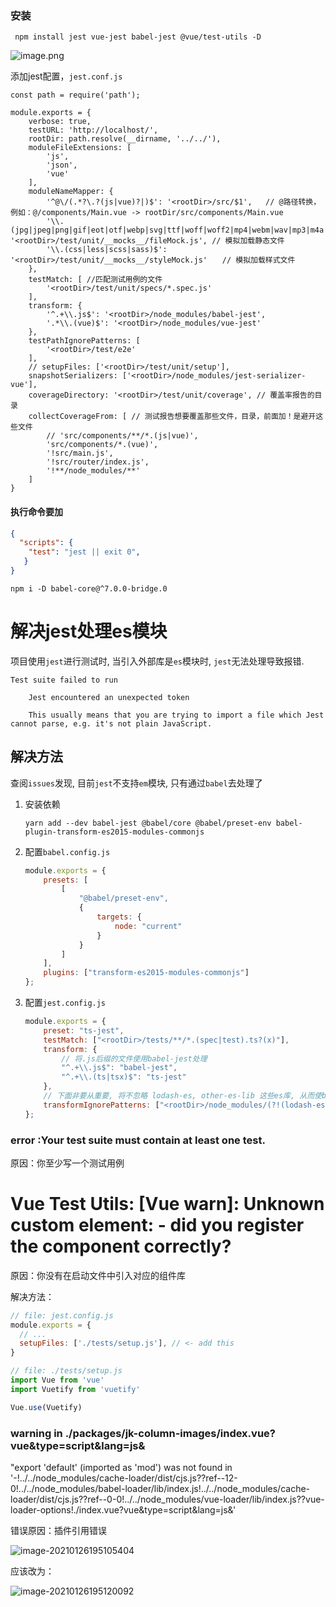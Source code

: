 ### 安装

```
 npm install jest vue-jest babel-jest @vue/test-utils -D
```

![image.png](D:\笔记\jest入门\media\8551758-8aaeae42614f1209.png)

添加jest配置，`jest.conf.js`

```
const path = require('path');

module.exports = {
    verbose: true,
    testURL: 'http://localhost/',
    rootDir: path.resolve(__dirname, '../../'),
    moduleFileExtensions: [
        'js',
        'json',
        'vue'
    ],
    moduleNameMapper: {
        '^@\/(.*?\.?(js|vue)?|)$': '<rootDir>/src/$1',   // @路径转换，例如：@/components/Main.vue -> rootDir/src/components/Main.vue
        '\\.(jpg|jpeg|png|gif|eot|otf|webp|svg|ttf|woff|woff2|mp4|webm|wav|mp3|m4a|aac|oga)$': '<rootDir>/test/unit/__mocks__/fileMock.js', // 模拟加载静态文件
        '\\.(css|less|scss|sass)$': '<rootDir>/test/unit/__mocks__/styleMock.js'　　// 模拟加载样式文件   
    },
    testMatch: [ //匹配测试用例的文件
        '<rootDir>/test/unit/specs/*.spec.js'
    ],
    transform: {
        '^.+\\.js$': '<rootDir>/node_modules/babel-jest',
        '.*\\.(vue)$': '<rootDir>/node_modules/vue-jest'
    },
    testPathIgnorePatterns: [
        '<rootDir>/test/e2e'
    ],
    // setupFiles: ['<rootDir>/test/unit/setup'],
    snapshotSerializers: ['<rootDir>/node_modules/jest-serializer-vue'],
    coverageDirectory: '<rootDir>/test/unit/coverage', // 覆盖率报告的目录
    collectCoverageFrom: [ // 测试报告想要覆盖那些文件，目录，前面加！是避开这些文件
        // 'src/components/**/*.(js|vue)',
        'src/components/*.(vue)',
        '!src/main.js',
        '!src/router/index.js',
        '!**/node_modules/**'
    ]
}
```

#### 执行命令要加 

```json
{
  "scripts": {
    "test": "jest || exit 0",
   }
}
```





```
npm i -D babel-core@^7.0.0-bridge.0
```

# 解决jest处理es模块

项目使用`jest`进行测试时, 当引入外部库是`es`模块时, `jest`无法处理导致报错.

```
Test suite failed to run

    Jest encountered an unexpected token

    This usually means that you are trying to import a file which Jest cannot parse, e.g. it's not plain JavaScript.

```

## 解决方法

查阅`issues`发现, 目前`jest`不支持`em`模块, 只有通过`babel`去处理了

1. 安装依赖

   `yarn add --dev babel-jest @babel/core @babel/preset-env babel-plugin-transform-es2015-modules-commonjs`

2. 配置`babel.config.js`

   ```javascript
   module.exports = {
       presets: [
           [
               "@babel/preset-env",
               {
                   targets: {
                       node: "current"
                   }
               }
           ]
       ],
       plugins: ["transform-es2015-modules-commonjs"]
   };
   ```

3. 配置`jest.config.js`

   ```javascript
   module.exports = {
       preset: "ts-jest",
       testMatch: ["<rootDir>/tests/**/*.(spec|test).ts?(x)"],
       transform: {
           // 将.js后缀的文件使用babel-jest处理
           "^.+\\.js$": "babel-jest",
           "^.+\\.(ts|tsx)$": "ts-jest"
       },
       // 下面非要从重要, 将不忽略 lodash-es, other-es-lib 这些es库, 从而使babel-jest去处理它们
       transformIgnorePatterns: ["<rootDir>/node_modules/(?!(lodash-es|other-es-lib))"]
   };
   ```

### error :Your test suite must contain at least one test.

原因：你至少写一个测试用例

# Vue Test Utils: [Vue warn]: Unknown custom element: <v-container> - did you register the component correctly?

原因：你没有在启动文件中引入对应的组件库

解决方法：

```js
// file: jest.config.js
module.exports = {
  // ... 
  setupFiles: ['./tests/setup.js'], // <- add this
}
```

```js
// file: ./tests/setup.js
import Vue from 'vue'
import Vuetify from 'vuetify'

Vue.use(Vuetify)
```

###  warning  in ./packages/jk-column-images/index.vue?vue&type=script&lang=js&

"export 'default' (imported as 'mod') was not found in '-!../../node_modules/cache-loader/dist/cjs.js??ref--12-0!../../node_modules/babel-loader/lib/index.js!../../node_modules/cache-loader/dist/cjs.js??ref--0-0!../../node_modules/vue-loader/lib/index.js??vue-loader-options!./index.vue?vue&type=script&lang=js&'

错误原因：插件引用错误

![image-20210126195105404](D:\笔记\jest入门\media\image-20210126195105404.png)

应该改为：

![image-20210126195120092](D:\笔记\jest入门\media\image-20210126195120092.png)
